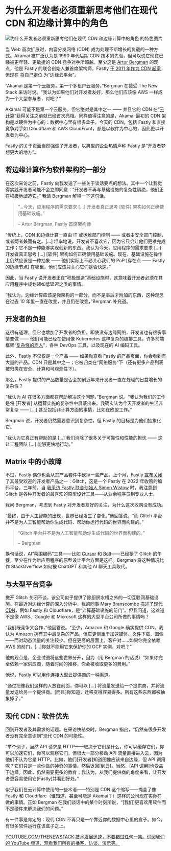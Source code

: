 # 为什么开发者必须重新思考他们在现代 CDN 和边缘计算中的角色

![为什么开发者必须重新思考他们在现代 CDN 和边缘计算中的角色 的特色图片](https://cdn.thenewstack.io/media/2025/06/59c84e33-zyanya-citlalli-465kpeg2n-q-unsplashc-1024x576.jpg)

当 Web 首次扩展时，内容分发网络 (CDN) 成为处理不断增长的负载的一种方式。Akamai 被广泛认为是 1990 年代后期 CDN 技术的先驱，但可以说它现在已经被更年轻、更敏捷的 CDN 竞争对手所超越。至少这是 [Artur Bergman](https://www.linkedin.com/in/crucially/) 的观点，他是 Fastly 的联合创始人兼首席架构师，Fastly [于 2011 年作为 CDN 起家](https://thenewstack.io/glitch-fastly-developer-experience/)，但现在 [将自己定位](https://www.fastly.com/products) 为“边缘云平台”。

“Akamai 是第一个云服务，第一个多租户云服务，”Bergman 在接受 The New Stack 采访时说。“我认为如果他们对开发者友好，那么他们应该像 AWS 一样成为一个大型参与者，对吧？”

Akamai 可能不是第一个云服务，但它绝对是其中之一 —— 并且它的 CDN 在“[云计算](https://cybercultural.com/p/018-birth-of-cloud-computing/)”获得关注之前就已经首次亮相。同样值得注意的是，Akamai 最初的 CDN 架构是以硬件为中心的：数据中心里有很多盒子。今天的 CDN，包括 Fastly 和直接竞争对手如 Cloudflare 和 AWS CloudFront，都是以软件为中心的，因此更以开发者为中心。

Fastly 的关于页面当然强调了开发者，以典型的企业热情声称 Fastly 是“开发者梦想更大的地方”。

## 将边缘计算作为软件架构的一部分

在这次采访之前，Fastly 向我发送了一些关于谈话要点的想法。其中一个让我觉得实践开发者可能不会立即同意：“开发者不再与基础设施的复杂性隔绝，他们正在积极地塑造它。” 我请 Bergman 解释一下这句话。

> “…今天，应用程序的需求要求 […] 开发者真正思考 [软件] 架构如何正确使用基础设施。”
>
> – Artur Bergman, Fastly 首席架构师

“传统上，CDN 和边缘计算一直由 IT 或运维部门控制 —— 或者由安全部门控制，或者两者兼而有之。[…] 坦率地说，开发者不喜欢它，因为它只会让他们更难完成工作；它不是一种能够实现创新的东西。我认为今天，应用程序的需求要求 […] 开发者真正思考 […] [软件] 架构如何正确使用基础设施。现在，基础设施在操作上仍然应该是一种抽象 —— 他们实际上不必关心我们的 PoP [存在点 —— Fastly 的边缘节点] 在哪里。他们应该只关心它们是否快速。”

因此，当 Fastly 说开发者正在“积极塑造”基础设施时，这意味着开发者必须在其应用程序中规划诸如低延迟之类的事情。

“我认为，边缘计算应该是你架构的一部分，而不是事后才附加的东西，这种观念在过去 10 年里一直在改变，并且仍在改变，”Bergman 补充道。

## 开发者的负担

这很有道理，但它也增加了开发者的负担。即使没有边缘网络，开发者也有很多事情要做 —— 他们可能已经在使用像 Kubernetes 这样复杂的编排工具，许多前端框架“[复杂性的商人](https://thenewstack.io/developers-rail-against-javascript-merchants-of-complexity/)”，各种 DevOps 工具，以及现在的 AI 编码工具。

此外，Fastly 不仅仅是一个产品 —— 如果你查看 Fastly 的产品页面，你会看到有大量的产品。CDN 只是其中之一；它被归类在“网络服务”下（还有更多产品列表被归类在安全、计算和可观测性下）。

那么，Fastly 提供的产品数量是否会加剧近年来开发者一直在处理的日益增长的复杂性？

“我认为 AI 在很多方面都在帮助解决这个问题，”Bergman 说。“我认为我们的工作是将 [开发者] 从运营实施的复杂性中屏蔽出来。我确实认为今天开发者的生活非常复杂 —— […] 甚至包括非计算方面的事情，比如在欧盟工作。”

Bergman 说，开发者仍然需要意识到复杂性，但 Fastly 的目标是为他们抽象化它。

“我认为它真正有帮助的是 […] 我们消除了很多关于可靠性和性能的担忧 —— 这让工程团队 […] 能够更快地行动。”

## Matrix 中的小故障
不过，Fastly 偶尔也会从其产品套件中砍掉一些产品。上个月，Fastly [宣布关闭](https://blog.glitch.com/post/changes-are-coming-to-glitch/)了其最受欢迎的开发者产品之一：Glitch，这是一个 Fastly 在 2022 年收购的编码平台。三年前，当 [我采访 Fastly 联合创始人 Simon Wistow](https://thenewstack.io/glitch-fastly-developer-experience/) 时，我注意到 Glitch 是各种开发者的最喜欢的原型设计工具——从业余程序员到专业人士。

我问 Bergman，考虑到 Fastly 对开发者友好的关注，为什么这次收购没有成功。

“最终，由于人工智能的出现，世界已经发生了变化，”他回答说，“而 Glitch 平台并不是为人工智能帮助你生成代码、帮助你运行代码的世界而构建的。”

> “Glitch 平台并不是为人工智能帮助你生成代码的世界而构建的。”
>
> – Bergman

换句话说，AI“氛围编码”工具——比如 [Cursor](https://thenewstack.io/5-ways-cursor-ai-sets-the-standard-for-ai-coding-assistance/) 和 [Bolt](https://thenewstack.io/how-developers-are-using-bolt-a-fast-growing-ai-coding-tool/)——已经抢了 Glitch 的午餐，至少在作为新应用程序的原型设计平台方面是这样。Bergman 将这种情况比作 StackOverflow 如何被 ChatGPT 和其他 AI 聊天工具取代。

## 与大型平台竞争

撇开 Glitch 关闭不谈，该公司似乎提供了除厨房水槽之外的一切互联网基础设施。在最近对边缘计算的深入分析中，我的同事 Mary Branscombe [描述了现代 CDN](https://thenewstack.io/the-modern-cdn-means-complex-decisions-for-developers/)，例如 Fastly 和 Cloudflare，是“计算基础设施的前门”。但我问道，这难道不是像 AWS、Google 和 Microsoft 这样的大型平台公司所做的事情吗？

“我们既竞争又合作，”他回答说。“至少，Amazon 和 Google 确实提供 CDN。我认为 Amazon 拥有其中最复杂的产品，但它更侧重于加速媒体、文件下载、图像——而对动态流量的关注较少。但在更高的层面上，客户对……如果你完全依赖 AWS 的前门，[...]你就不能用它来保护你的 GCP 实例，对吧？”

他的观点是，企业试图将这些世界分开，因为（用 Bergman 的话说）“如果你完全依赖一家供应商，随着时间的推移，你会被收取更多的费用。”

他说，Fastly 可以用作连接大型云提供商的一种渠道。

“通过把像我们这样的人放在前面，你可以 [...] 将流量发送给一个提供商，并将流量发送给另一个提供商。[而且]你知道，迁移变得容易得多。所有这些东西都被抽象掉了。”

## 现代 CDN：软件优先

回到开发者及其需求的话题。在采访快结束时，Bergman 指出，“仍然有很多开发者没有完全意识到”现代 CDN 的可能性。

“举个例子，当然 API 请求是 HTTP——取决于它们是什么，你可以缓存它们，你可以加速它们，你可以观察它们。但很大一部分移动 API 流量直接进入云，因为他们不认为它是 HTTP。比如，他们[开发者]知道图像应该来自边缘，但 API 调用呢？它们只是一些你做的神奇的事情，然后返回[到云]。当然，[API 调用]也受益于边缘。因此，仍然需要更多的教育；我认为，从我们提供商的角度来看，让开发者更容易使用它[Fastly]并看到好处。”

似乎我们在云计算中使用的一些术语——特别是 CDN 这个缩写——掩盖了像 Fastly 和 Cloudflare（谁知道，甚至可能是 Akamai？）这样的公司现在实际在做的事情。正如 Bergman 在我们谈话中的某个时刻所说，“[我们]更喜欢用软件而不是硬件来解决我们的问题。”

有一件事是肯定的：现代 CDN 不再只是一个靠近你的数据中心里的盒子。如今，有很多软件运行在该盒子之上。

[
YOUTUBE.COM/THENEWSTACK
技术发展迅速，不要错过任何一集。订阅我们的 YouTube
频道，观看我们所有的播客、访谈、演示等。
](https://youtube.com/thenewstack?sub_confirmation=1)